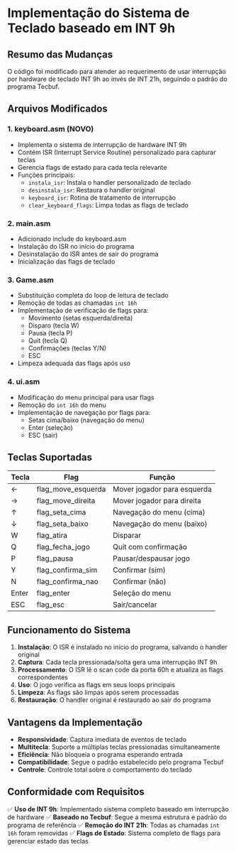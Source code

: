 # Implementação do Sistema de Teclado baseado em INT 9h

## Resumo das Mudanças

O código foi modificado para atender ao requerimento de usar interrupção por hardware de teclado INT 9h ao invés de INT 21h, seguindo o padrão do programa Tecbuf.

## Arquivos Modificados

### 1. keyboard.asm (NOVO)
- Implementa o sistema de interrupção de hardware INT 9h
- Contém ISR (Interrupt Service Routine) personalizado para capturar teclas
- Gerencia flags de estado para cada tecla relevante
- Funções principais:
  - `instala_isr`: Instala o handler personalizado de teclado
  - `desinstala_isr`: Restaura o handler original
  - `keyboard_isr`: Rotina de tratamento de interrupção
  - `clear_keyboard_flags`: Limpa todas as flags de teclado

### 2. main.asm
- Adicionado include do keyboard.asm
- Instalação do ISR no início do programa
- Desinstalação do ISR antes de sair do programa
- Inicialização das flags de teclado

### 3. Game.asm
- Substituição completa do loop de leitura de teclado
- Remoção de todas as chamadas `int 16h`
- Implementação de verificação de flags para:
  - Movimento (setas esquerda/direita)
  - Disparo (tecla W)
  - Pausa (tecla P)
  - Quit (tecla Q)
  - Confirmações (teclas Y/N)
  - ESC
- Limpeza adequada das flags após uso

### 4. ui.asm
- Modificação do menu principal para usar flags
- Remoção do `int 16h` do menu
- Implementação de navegação por flags para:
  - Setas cima/baixo (navegação do menu)
  - Enter (seleção)
  - ESC (sair)

## Teclas Suportadas

| Tecla | Flag | Função |
|-------|------|--------|
| ← | flag_move_esquerda | Mover jogador para esquerda |
| → | flag_move_direita | Mover jogador para direita |
| ↑ | flag_seta_cima | Navegação do menu (cima) |
| ↓ | flag_seta_baixo | Navegação do menu (baixo) |
| W | flag_atira | Disparar |
| Q | flag_fecha_jogo | Quit com confirmação |
| P | flag_pausa | Pausar/despausar jogo |
| Y | flag_confirma_sim | Confirmar (sim) |
| N | flag_confirma_nao | Confirmar (não) |
| Enter | flag_enter | Seleção do menu |
| ESC | flag_esc | Sair/cancelar |

## Funcionamento do Sistema

1. **Instalação**: O ISR é instalado no início do programa, salvando o handler original
2. **Captura**: Cada tecla pressionada/solta gera uma interrupção INT 9h
3. **Processamento**: O ISR lê o scan code da porta 60h e atualiza as flags correspondentes
4. **Uso**: O jogo verifica as flags em seus loops principais
5. **Limpeza**: As flags são limpas após serem processadas
6. **Restauração**: O handler original é restaurado ao sair do programa

## Vantagens da Implementação

- **Responsividade**: Captura imediata de eventos de teclado
- **Multitecla**: Suporte a múltiplas teclas pressionadas simultaneamente
- **Eficiência**: Não bloqueia o programa esperando entrada
- **Compatibilidade**: Segue o padrão estabelecido pelo programa Tecbuf
- **Controle**: Controle total sobre o comportamento do teclado

## Conformidade com Requisitos

✅ **Uso de INT 9h**: Implementado sistema completo baseado em interrupção de hardware
✅ **Baseado no Tecbuf**: Segue a mesma estrutura e padrão do programa de referência
✅ **Remoção do INT 21h**: Todas as chamadas `int 16h` foram removidas
✅ **Flags de Estado**: Sistema completo de flags para gerenciar estado das teclas

